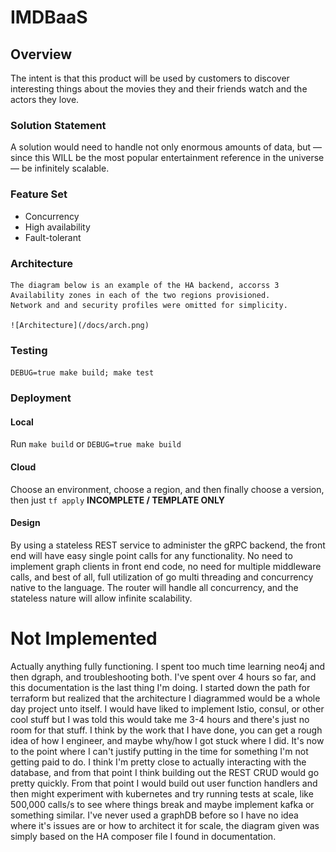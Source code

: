 # IMDBaaS

## Overview

The intent is that this product will be used by customers to discover interesting things about the
movies they and their friends watch and the actors they love. 

### Solution Statement

A solution would need to handle not only enormous amounts of data, but — since this WILL be the most popular 
entertainment reference in the universe — be infinitely scalable.

### Feature Set

  * Concurrency
  * High availability
  * Fault-tolerant 
  
### Architecture 

    The diagram below is an example of the HA backend, accorss 3 Availability zones in each of the two regions provisioned.
    Network and and security profiles were omitted for simplicity. 

    ![Architecture](/docs/arch.png)
    
### Testing

```DEBUG=true make build; make test```

### Deployment 

#### Local

Run `make build` or `DEBUG=true make build` 

#### Cloud

Choose an environment, choose a region, and then finally choose a version, then just `tf apply` **INCOMPLETE / TEMPLATE ONLY**

#### Design

By using a stateless REST service to administer the gRPC backend, the front end will have easy single point calls for
any functionality. No need to implement graph clients in front end code, no need for multiple middleware calls, and 
best of all, full utilization of go multi threading and concurrency native to the language. The router will handle all
concurrency, and the stateless nature will allow infinite scalability. 


# Not Implemented

Actually anything fully functioning. I spent too much time learning neo4j and then dgraph, and troubleshooting both. I've spent 
over 4 hours so far, and this documentation is the last thing I'm doing. I started down the path for terraform but realized
that the architecture I diagrammed would be a whole day project unto itself. I would have liked to implement Istio, consul, 
or other cool stuff but I was told this would take me 3-4 hours and there's just no room for that stuff. I think by the work
that I have done, you can get a rough idea of how I engineer, and maybe why/how I got stuck where I did. It's now to the point
where I can't justify putting in the time for something I'm not getting paid to do. I think I'm pretty close to actually 
interacting with the database, and from that point I think building out the REST CRUD would go pretty quickly. From that point
I would build out user function handlers and then might experiment with kubernetes and try running tests at scale, 
like 500,000 calls/s to see where things break and maybe implement kafka or something similar. I've never used a graphDB 
before so I have no idea where it's issues are or how to architect it for scale, the diagram given was simply based on the 
HA composer file I found in documentation. 